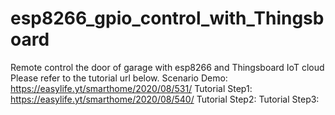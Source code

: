 # esp8266_gpio_control_with_Thingsboard
 Remote control the door of garage with esp8266 and Thingsboard IoT cloud
 Please refer to the tutorial url below.
 Scenario Demo:  https://easylife.yt/smarthome/2020/08/531/
 Tutorial Step1:  https://easylife.yt/smarthome/2020/08/540/
 Tutorial Step2: 
 Tutorial Step3:
